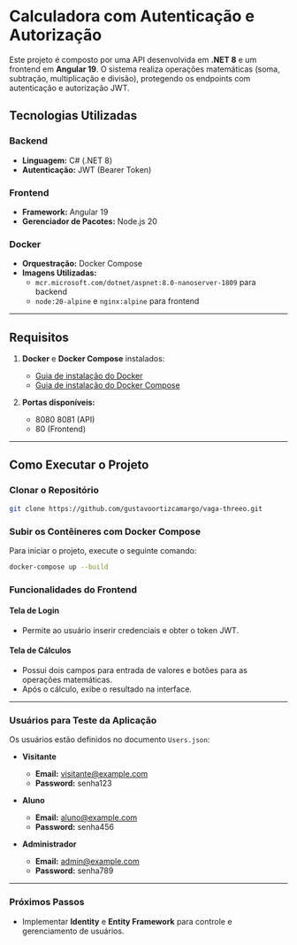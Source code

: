 # Calculadora com Autenticação e Autorização

Este projeto é composto por uma API desenvolvida em **.NET 8** e um frontend em **Angular 19**. O sistema realiza operações matemáticas (soma, subtração, multiplicação e divisão), protegendo os endpoints com autenticação e autorização JWT.

## Tecnologias Utilizadas

### Backend
- **Linguagem:** C# (.NET 8)
- **Autenticação:** JWT (Bearer Token)

### Frontend
- **Framework:** Angular 19
- **Gerenciador de Pacotes:** Node.js 20

### Docker
- **Orquestração:** Docker Compose
- **Imagens Utilizadas:** 
  - `mcr.microsoft.com/dotnet/aspnet:8.0-nanoserver-1809` para backend
  - `node:20-alpine` e `nginx:alpine` para frontend

---

## Requisitos

1. **Docker** e **Docker Compose** instalados:
   - [Guia de instalação do Docker](https://docs.docker.com/get-docker/)
   - [Guia de instalação do Docker Compose](https://docs.docker.com/compose/install/)

2. **Portas disponíveis:**
   - 8080
     8081 (API)
   - 80 (Frontend)

---

## Como Executar o Projeto

### Clonar o Repositório
```bash
git clone https://github.com/gustavoortizcamargo/vaga-threeo.git
```
### Subir os Contêineres com Docker Compose

Para iniciar o projeto, execute o seguinte comando:

```bash
docker-compose up --build
```

### Funcionalidades do Frontend

#### Tela de Login
- Permite ao usuário inserir credenciais e obter o token JWT.

#### Tela de Cálculos
- Possui dois campos para entrada de valores e botões para as operações matemáticas.
- Após o cálculo, exibe o resultado na interface.

---

### Usuários para Teste da Aplicação

Os usuários estão definidos no documento `Users.json`:

- **Visitante**
  - **Email:** visitante@example.com  
  - **Password:** senha123  

- **Aluno**
  - **Email:** aluno@example.com  
  - **Password:** senha456  

- **Administrador**
  - **Email:** admin@example.com  
  - **Password:** senha789  

---

### Próximos Passos

- Implementar **Identity** e **Entity Framework** para controle e gerenciamento de usuários.





